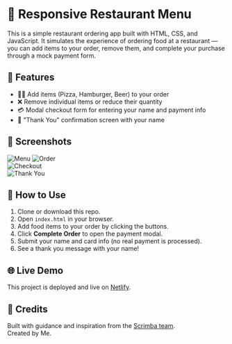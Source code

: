 # 🍔 Responsive Restaurant Menu

This is a simple restaurant ordering app built with HTML, CSS, and JavaScript. It simulates the experience of ordering food at a restaurant — you can add items to your order, remove them, and complete your purchase through a mock payment form.

## 🧾 Features

- 🧍‍♂️ Add items (Pizza, Hamburger, Beer) to your order  
- ❌ Remove individual items or reduce their quantity  
- 💳 Modal checkout form for entering your name and payment info  
- 🙏 "Thank You" confirmation screen with your name  

## 📸 Screenshots

![Menu](screenshots/menu.png) 
![Order](screenshots/order.png)  
![Checkout](screenshots/pay.png)  
![Thank You](screenshots/thankyou.png)
  
## 🚀 How to Use

1. Clone or download this repo.  
2. Open `index.html` in your browser.  
3. Add food items to your order by clicking the buttons.  
4. Click **Complete Order** to open the payment modal.  
5. Submit your name and card info (no real payment is processed).  
6. See a thank you message with your name!

## 🌐 Live Demo

This project is deployed and live on [Netlify](https://restaurantapp-nlc.netlify.app).

## 🙌 Credits

Built with guidance and inspiration from the [Scrimba team](https://scrimba.com).  
Created by Me.
